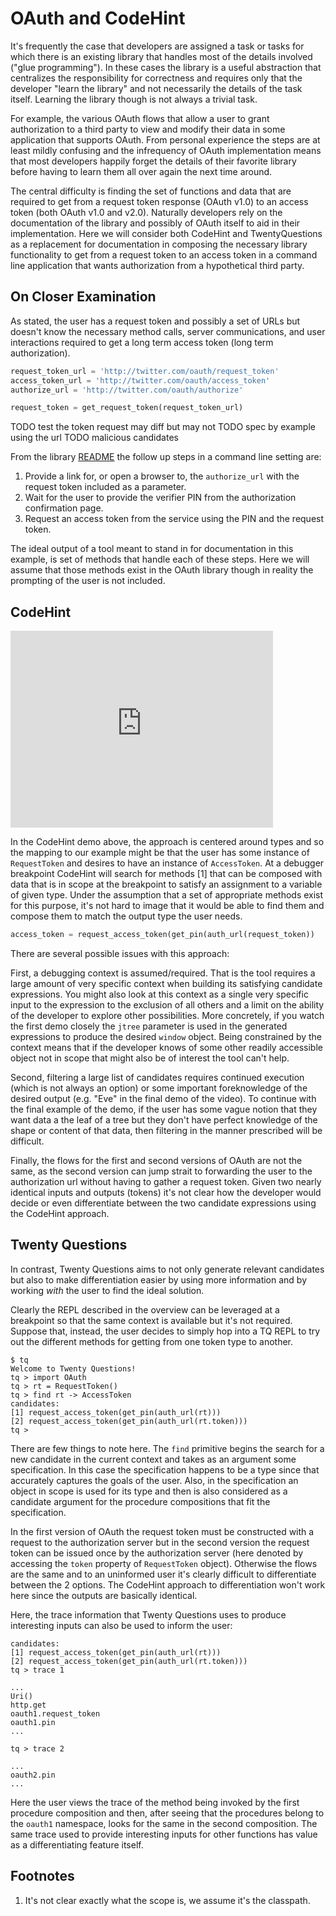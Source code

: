 # OAuth and CodeHint

It's frequently the case that developers are assigned a task or tasks for which there is an existing library that handles most of the details involved ("glue programming"). In these cases the library is a useful abstraction that centralizes the responsibility for correctness and requires only that the developer "learn the library" and not necessarily the details of the task itself. Learning the library though is not always a trivial task.

For example, the various OAuth flows that allow a user to grant authorization to a third party to view and modify their data in some application that supports OAuth. From personal experience the steps are at least mildly confusing and the infrequency of OAuth implementation means that most developers happily forget the details of their favorite library before having to learn them all over again the next time around.

The central difficulty is finding the set of functions and data that are required to get from a request token response (OAuth v1.0) to an access token (both OAuth v1.0 and v2.0). Naturally developers rely on the documentation of the library and possibly of OAuth itself to aid in their implementation. Here we will consider both CodeHint and TwentyQuestions as a replacement for documentation in composing the necessary library functionality to get from a request token to an access token in a command line application that wants authorization from a hypothetical third party.

## On Closer Examination

As stated, the user has a request token and possibly a set of URLs but doesn't know the necessary method calls, server communications, and user interactions required to get a long term access token (long term authorization).

```python
request_token_url = 'http://twitter.com/oauth/request_token'
access_token_url = 'http://twitter.com/oauth/access_token'
authorize_url = 'http://twitter.com/oauth/authorize'

request_token = get_request_token(request_token_url)
```

TODO test the token request may diff but may not
TODO spec by example using the url
TODO malicious candidates

From the library [README](https://github.com/simplegeo/python-oauth2#twitter-three-legged-oauth-example) the follow up steps in a command line setting are:

1. Provide a link for, or open a browser to, the `authorize_url` with the request token included as a parameter.
2. Wait for the user to provide the verifier PIN from the authorization confirmation page.
3. Request an access token from the service using the PIN and the request token.

The ideal output of a tool meant to stand in for documentation in this example, is set of methods that handle each of these steps. Here we will assume that those methods exist in the OAuth library though in reality the prompting of the user is not included.

## CodeHint

<iframe width="420" height="315" src="https://www.youtube.com/embed/qn5yIEe9kks#t=231" frameborder="0" allowfullscreen></iframe>

In the CodeHint demo above, the approach is centered around types and so the mapping to our example might be that the user has some instance of `RequestToken` and desires to have an instance of `AccessToken`. At a debugger breakpoint CodeHint will search for methods [1] that can be composed with data that is in scope at the breakpoint to satisfy an assignment to a variable of given type. Under the assumption that a set of appropriate methods exist for this purpose, it's not hard to image that it would be able to find them and compose them to match the output type the user needs.

```python
access_token = request_access_token(get_pin(auth_url(request_token))
```
There are several possible issues with this approach:

First, a debugging context is assumed/required. That is the tool requires a large amount of very specific context when building its satisfying candidate expressions. You might also look at this context as a single very specific input to the expression to the exclusion of all others and a limit on the ability of the developer to explore other possibilities. More concretely, if you watch the first demo closely the `jtree` parameter is used in the generated expressions to produce the desired `window` object. Being constrained by the context means that if the developer knows of some other readily accessible object not in scope that might also be of interest the tool can't help.

Second, filtering a large list of candidates requires continued execution (which is not always an option) or some important foreknowledge of the desired output (e.g. "Eve" in the final demo of the video). To continue with the final example of the demo, if the user has some vague notion that they want data a the leaf of a tree but they don't have perfect knowledge of the shape or content of that data, then filtering in the manner prescribed will be difficult.

Finally, the flows for the first and second versions of OAuth are not the same, as the second version can jump strait to forwarding the user to the authorization url without having to gather a request token. Given two nearly identical inputs and outputs (tokens) it's not clear how the developer would decide or even differentiate between the two candidate expressions using the CodeHint approach.

## Twenty Questions

In contrast, Twenty Questions aims to not only generate relevant candidates but also to make differentiation easier by using more information and by working *with* the user to find the ideal solution.

Clearly the REPL described in the overview can be leveraged at a breakpoint so that the same context is available but it's not required. Suppose that, instead, the user decides to simply hop into a TQ REPL to try out the different methods for getting from one token type to another.

```
$ tq
Welcome to Twenty Questions!
tq > import OAuth
tq > rt = RequestToken()
tq > find rt -> AccessToken
candidates:
[1] request_access_token(get_pin(auth_url(rt)))
[2] request_access_token(get_pin(auth_url(rt.token)))
tq >
```

There are few things to note here. The `find` primitive begins the search for a new candidate in the current context and takes as an argument some specification. In this case the specification happens to be a type since that accurately captures the goals of the user. Also, in the specification an object in scope is used for its type and then is also considered as a candidate argument for the procedure compositions that fit the specification.

In the first version of OAuth the request token must be constructed with a request to the authorization server but in the second version the request token can be issued once by the authorization server (here denoted by accessing the `token` property of `RequestToken` object). Otherwise the flows are the same and to an uninformed user it's clearly difficult to differentiate between the 2 options. The CodeHint approach to differentiation won't work here since the outputs are basically identical.

Here, the trace information that Twenty Questions uses to produce interesting inputs can also be used to inform the user:

```
candidates:
[1] request_access_token(get_pin(auth_url(rt)))
[2] request_access_token(get_pin(auth_url(rt.token)))
tq > trace 1

...
Uri()
http.get
oauth1.request_token
oauth1.pin
...

tq > trace 2

...
oauth2.pin
...
```

Here the user views the trace of the method being invoked by the first procedure composition and then, after seeing that the procedures belong to the `oauth1` namespace, looks for the same in the second composition. The same trace used to provide interesting inputs for other functions has value as a differentiating feature itself.

## Footnotes

1. It's not clear exactly what the scope is, we assume it's the classpath.
